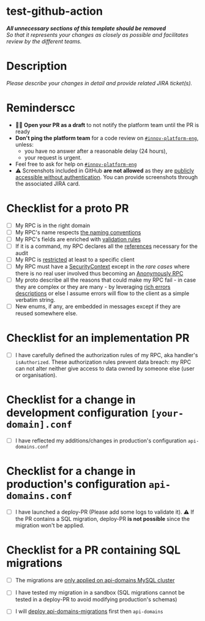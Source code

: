 # test-github-action


_**All unnecessary sections of this template should be removed**<br>
So that it represents your changes as closely as possible and facilitates review by the different teams._

# Description

_Please describe your changes in detail and provide related JIRA ticket(s)._

# Reminderscc

- 👷‍♂️ **Open your PR as a draft** to not notify the platform team until the PR is ready
- **Don't ping the platform team** for a code review on [`#innov-platform-eng`](https://teads.slack.com/archives/CD3GJ2MU5), unless:
  - you have no answer after a reasonable delay (24 hours),
  - your request is urgent.
- Feel free to ask for help on [`#innov-platform-eng`](https://teads.slack.com/archives/CD3GJ2MU5)
- ⚠️ Screenshots included in GitHub **are not allowed** as they are [publicly accessible without authentication](https://docs.github.com/en/get-started/writing-on-github/working-with-advanced-formatting/attaching-files). You can provide screenshots through the associated JIRA card.

# Checklist for a proto PR

- [ ] My RPC is in the right domain
- [ ] My RPC's name respects [the naming conventions](https://github.com/ebuzzing/service-api-domains/blob/master/documentation/HowTo/HowToNameMyRpc.md)
- [ ] My RPC's fields are enriched with [validation rules](https://github.com/ebuzzing/service-api-domains/blob/master/documentation/Explanation/ValidationRules.md)
- [ ] If it is a command, my RPC declares all the [references](https://github.com/ebuzzing/service-api-domains#reference) necessary for the audit
- [ ] My RPC is [restricted](https://github.com/ebuzzing/service-api-domains/blob/master/documentation/HowTo/HowToRestrictAnRpcToSpecificClients.md) at least to a specific client
- [ ] My RPC must have a [SecurityContext](https://github.com/ebuzzing/service-api-domains/blob/master/documentation/Explanation/IdentificationAndAuthentication.md#identification1) except in the _rare cases_ where there is no real user involved thus becoming an [Anonymously RPC](https://github.com/ebuzzing/service-api-domains/blob/master/documentation/Explanation/IdentificationAndAuthentication.md#:~:text=the%20rpc%20should%20be%20suffixed%20with%20anonymously)
- [ ] My proto describe all the reasons that could make my RPC fail - in case they are complex or they are many - by leveraging [rich errors descriptions](https://github.com/ebuzzing/service-api-domains/blob/master/documentation/HowTo/HowToUseRichErrorMessages.md) or else I assume errors will flow to the client as a simple verbatim string. 
- [ ] New enums, if any, are embedded in messages except if they are reused somewhere else. 

# Checklist for an implementation PR
- [ ] I have carefully defined the authorization rules of my RPC, aka handler's `isAuthorized`. These authorization rules prevent data breach: my RPC can not alter neither give access to data owned by someone else (user or organisation).

# Checklist for a change in development configuration `[your-domain].conf`
- [ ] I have reflected my additions/changes in production's configuration `api-domains.conf`

# Checklist for a change in production's configuration `api-domains.conf`
- [ ] I have launched a deploy-PR (Please add some logs to validate it).
  ⚠️ If the PR contains a SQL migration, deploy-PR **is not possible** since the migration won't be applied.

# Checklist for a PR containing SQL migrations
- [ ] The migrations are [only applied on api-domains MySQL cluster](https://github.com/ebuzzing/service-api-domains/blob/master/documentation/ADR/OnlyApplyMigrationsToApiDomainsCluster.md)
- [ ] I have tested my migration in a sandbox (SQL migrations cannot be tested in a deploy-PR to avoid modifying production's schemas)
- [ ] I will [deploy api-domains-migrations](https://github.com/ebuzzing/service-api-domains/blob/master/documentation/HowTo/HowToDeployApiDomainsMigrations.md) first then `api-domains`

